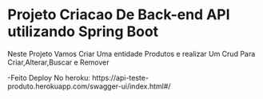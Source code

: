 # Projeto Criacao  De Back-end API utilizando Spring Boot 


<p>Neste Projeto Vamos Criar Uma entidade Produtos e realizar Um Crud Para Criar,Alterar,Buscar e Remover</p>
-Feito Deploy No heroku: https://api-teste-produto.herokuapp.com/swagger-ui/index.html#/
